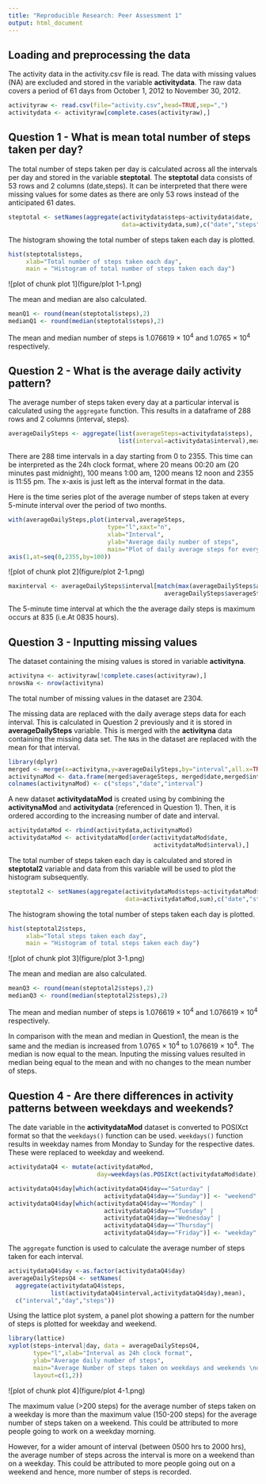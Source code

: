```yaml
---
title: "Reproducible Research: Peer Assessment 1"
output: html_document
---
```


## Loading and preprocessing the data

The activity data in the activity.csv file is read. The data with missing values (NA) are excluded and stored in the variable **activitydata**. The raw data covers a period of 61 days from October 1, 2012 to November 30, 2012.


```r
activityraw <- read.csv(file="activity.csv",head=TRUE,sep=",")
activitydata <- activityraw[complete.cases(activityraw),]
```

## Question 1 - What is mean total number of steps taken per day?
The total number of steps taken per day is calculated across all the intervals per day and stored in the variable **steptotal**. The **steptotal** data consists of 53 rows and 2 columns (date,steps). It can be interpreted that there were missing values for some dates as there are only 53 rows instead of the anticipated 61 dates.

```r
steptotal <- setNames(aggregate(activitydata$steps~activitydata$date,
                                data=activitydata,sum),c("date","steps"))
```

The histogram showing the total number of steps taken each day is plotted. 


```r
hist(steptotal$steps,
     xlab="Total number of steps taken each day", 
     main = "Histogram of total number of steps taken each day")
```

![plot of chunk plot 1](figure/plot 1-1.png) 

The mean and median are also calculated. 

```r
meanQ1 <- round(mean(steptotal$steps),2)
medianQ1 <- round(median(steptotal$steps),2)
```
The mean and median number of steps is 1.076619 &times; 10<sup>4</sup> and 1.0765 &times; 10<sup>4</sup> respectively. 

## Question 2 - What is the average daily activity pattern?

The average number of steps taken every day at a particular interval is calculated using the `aggregate` function. This results in a dataframe of 288 rows and 2 columns (interval, steps).

```r
averageDailySteps <- aggregate(list(averageSteps=activitydata$steps),
                               list(interval=activitydata$interval),mean)
```

There are 288 time intervals in a day starting from 0 to 2355. This time can be interpreted as the 24h clock format, where 20 means 00:20 am (20 minutes past midnight), 100 means 1:00 am, 1200 means 12 noon and 2355 is 11:55 pm. The x-axis is just left as the interval format in the data.

Here is the time series plot of the average number of steps taken at every 5-minute interval over the period of two months.


```r
with(averageDailySteps,plot(interval,averageSteps,
                            type="l",xaxt="n",
                            xlab="Interval",
                            ylab="Average daily number of steps",
                            main="Plot of daily average steps for every 5-minute interval"))
axis(1,at=seq(0,2355,by=100))
```

![plot of chunk plot 2](figure/plot 2-1.png) 


```r
maxinterval <- averageDailySteps$interval[match(max(averageDailySteps$averageSteps),
                                            averageDailySteps$averageSteps)]
```
The 5-minute time interval at which the the average daily steps is maximum occurs at 835 (i.e.At 0835 hours).

## Question 3 - Inputting missing values
The dataset containing the mising values is stored in variable **activityna**. 

```r
activityna <- activityraw[!complete.cases(activityraw),]
nrowsNa <- nrow(activityna)
```
The total number of missing values in the dataset are 2304.

The missing data are replaced with the daily average steps data for each interval. This is calculated in Question 2 previously and it is stored in **averageDailySteps** variable. This is merged with the **activityna** data containing the missing data set. The `NA`s in the dataset are replaced with the mean for that interval.


```r
library(dplyr)
merged <- merge(x=activityna,y=averageDailySteps,by="interval",all.x=TRUE)
activitynaMod <- data.frame(merged$averageSteps, merged$date,merged$interval)
colnames(activitynaMod) <- c("steps","date","interval")
```

A new dataset **activitydataMod** is created using by combining the **activitynaMod** and **activitydata** (referenced in Question 1). Then, it is ordered according to the increasing number of date and interval.

```r
activitydataMod <- rbind(activitydata,activitynaMod)
activitydataMod <- activitydataMod[order(activitydataMod$date,
                                         activitydataMod$interval),]
```

The total number of steps taken each day is calculated and stored in **steptotal2** variable and data from this variable will be used to plot the histogram subsequently.

```r
steptotal2 <- setNames(aggregate(activitydataMod$steps~activitydataMod$date,
                                 data=activitydataMod,sum),c("date","steps"))
```

The histogram showing the total number of steps taken each day is plotted. 

```r
hist(steptotal2$steps,
     xlab="Total steps taken each day", 
     main = "Histogram of total steps taken each day")
```

![plot of chunk plot 3](figure/plot 3-1.png) 

The mean and median are also calculated. 

```r
meanQ3 <- round(mean(steptotal2$steps),2)
medianQ3 <- round(median(steptotal2$steps),2)
```
The mean and median number of steps is 1.076619 &times; 10<sup>4</sup> and 1.076619 &times; 10<sup>4</sup> respectively. 

In comparison with the mean and median in Question1, the mean is the same and the median is increased from 1.0765 &times; 10<sup>4</sup> to 1.076619 &times; 10<sup>4</sup>. The median is now equal to the mean.
Inputing the missing values resulted in median being equal to the mean and with no changes to the mean number of steps.

## Question 4 - Are there differences in activity patterns between weekdays and weekends?
The date variable in the **activitydataMod** dataset is converted to POSIXct format so that the `weekdays()` function can be used. `weekdays()` function results in weekday names from Monday to Sunday for the respective dates. These were replaced to weekday and weekend.  

```r
activitydataQ4 <- mutate(activitydataMod,
                         day=weekdays(as.POSIXct(activitydataMod$date)))

activitydataQ4$day[which(activitydataQ4$day=="Saturday" | 
                           activitydataQ4$day=="Sunday")] <- "weekend"
activitydataQ4$day[which(activitydataQ4$day=="Monday" | 
                           activitydataQ4$day=="Tuesday" | 
                           activitydataQ4$day=="Wednesday" |  
                           activitydataQ4$day=="Thursday"|  
                           activitydataQ4$day=="Friday")] <- "weekday"
```
The `aggregate` function is used to calculate the average number of steps taken for each interval.

```r
activitydataQ4$day <-as.factor(activitydataQ4$day)
averageDailyStepsQ4 <- setNames(
  aggregate(activitydataQ4$steps,
            list(activitydataQ4$interval,activitydataQ4$day),mean),
  c("interval","day","steps"))
```
Using the lattice plot system, a panel plot showing a pattern for the number of steps is plotted for weekday and weekend. 

```r
library(lattice)
xyplot(steps~interval|day, data = averageDailyStepsQ4, 
       type="l",xlab="Interval as 24h clock format",
       ylab="Average daily number of steps",
       main="Average Number of steps taken on weekdays and weekends \nover a period of 61 days",
       layout=c(1,2))
```

![plot of chunk plot 4](figure/plot 4-1.png) 

The maximum value (>200 steps) for the average number of steps taken on a weekday is more than the maximum value  (150-200 steps) for the average number of steps taken on a weekend. This could be attributed to more people going to work on a weekday morning.

However, for a wider amount of interval (between 0500 hrs to 2000 hrs), the average number of steps across the interval is more on a weekend than on a weekday. This could be attributed to more people going out on a weekend and hence, more number of steps is recorded. 
